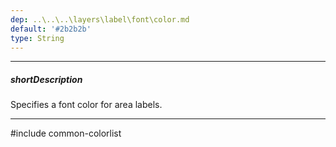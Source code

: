 ```yaml
---
dep: ..\..\..\layers\label\font\color.md
default: '#2b2b2b'
type: String
---
```

---
##### shortDescription
Specifies a font color for area labels.

---
#include common-colorlist